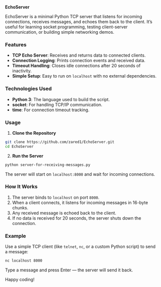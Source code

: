 **EchoServer** 

EchoServer is a minimal Python TCP server that listens for incoming connections, receives messages, and echoes them back to the client. It’s useful for learning socket programming, testing client-server communication, or building simple networking demos.

### Features

* **TCP Echo Server**: Receives and returns data to connected clients.
* **Connection Logging**: Prints connection events and received data.
* **Timeout Handling**: Closes idle connections after 20 seconds of inactivity.
* **Simple Setup**: Easy to run on `localhost` with no external dependencies.

### Technologies Used

* **Python 3**: The language used to build the script.
* **socket**: For handling TCP/IP communication.
* **time**: For connection timeout tracking.

### Usage

1. **Clone the Repository**

```bash
git clone https://github.com/zared1/EchoServer.git
cd EchoServer
```

2. **Run the Server**

```bash
python server-for-receiving-messages.py
```

The server will start on `localhost:8000` and wait for incoming connections.

### How It Works

1. The server binds to `localhost` on port `8000`.
2. When a client connects, it listens for incoming messages in 16-byte chunks.
3. Any received message is echoed back to the client.
4. If no data is received for 20 seconds, the server shuts down the connection.

### Example

Use a simple TCP client (like `telnet`, `nc`, or a custom Python script) to send a message:

```bash
nc localhost 8000
```

Type a message and press Enter — the server will send it back.

Happy coding!
